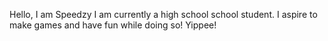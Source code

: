 Hello, I am Speedzy
 I am currently a high school school student.
 I aspire to make games and have fun while doing so!
 Yippee!
<!---
SpeedzyGame/SpeedzyGame is a ✨ special ✨ repository because its `README.md` (this file) appears on your GitHub profile.
You can click the Preview link to take a look at your changes.
--->

